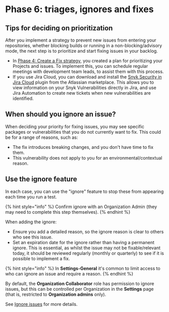 # Phase 6: triages, ignores and fixes

## Tips for deciding on prioritization

After you implement a strategy to prevent new issues from entering your repositories, whether blocking builds or running in a non-blocking/advisory mode, the next step is to prioritize and start fixing issues in your backlog.

* In [Phase 4: Create a Fix strategy](phase-4-create-a-fix-strategy.md), you created a plan for prioritizing your Projects and issues. To implement this, you can schedule regular meetings with development team leads, to assist them with this process.&#x20;
* If you use Jira Cloud, you can download and install the [Snyk Security in Jira Cloud](https://marketplace.atlassian.com/apps/1230482/snyk-security-in-jira-cloud) plugin from the Atlassian marketplace. This allows you to view information on your Snyk Vulnerabilities directly in Jira, and use Jira Automation to create new tickets when new vulnerabilities are identified.

## When should you ignore an issue?

When deciding your priority for fixing issues, you may see specific packages or vulnerabilities that you do not currently want to fix. This could be for a range of reasons, such as:

* The fix introduces breaking changes, and you don't have time to fix them.
* This vulnerability does not apply to you for an environmental/contextual reason.

## Use the ignore feature

In each case, you can use the "ignore" feature to stop these from appearing each time you run a test.&#x20;

{% hint style="info" %}
Confirm ignore with an Organization Admin (they may need to complete this step themselves).&#x20;
{% endhint %}

When adding the ignore:

* Ensure you add a detailed reason, so the ignore reason is clear to others who see this issue.
* Set an expiration date for the ignore rather than having a permanent ignore. This is essential, as whilst the issue may not be fixable/relevant today, it should be reviewed regularly (monthly or quarterly) to see if it is possible to implement a fix.

{% hint style="info" %}
In **Settings-General** it's common to limit access to who can ignore an issue and require a reason.
{% endhint %}

By default, the **Organization Collaborator** role has permission to ignore issues, but this can be controlled per Organization in the **Settings** page (that is, restricted to **Organization admins** only).&#x20;

See [Ignore issues](../../scan-with-snyk/find-and-manage-priority-issues/ignore-issues/) for more details.

##
